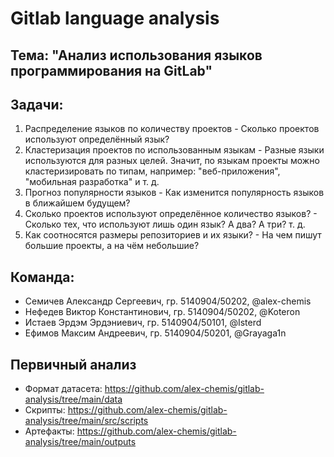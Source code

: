 # Gitlab language analysis

## Тема: "Анализ использования языков программирования на GitLab"

## Задачи:
1. Распределение языков по количеству проектов - Сколько проектов используют определённый язык?
2. Кластеризация проектов по использованным языкам - Разные языки используются для разных целей. Значит, по языкам проекты можно кластеризировать по типам, например: "веб-приложения", "мобильная разработка" и т. д.
3. Прогноз популярности языков - Как изменится популярность языков в ближайшем будущем?
4. Сколько проектов используют определённое количество языков? - Сколько тех, что используют лишь один язык? А два? А три?  т. д.
5. Как соотносятся размеры репозиториев и их языки? - На чем пишут большие проекты, а на чём небольшие?

## Команда:
- Семичев Александр Сергеевич, гр. 5140904/50202, @alex-chemis
- Нефедев Виктор Константинович, гр. 5140904/50202, @Koteron
- Истаев Эрдэм Эрдэниевич, гр. 5140904/50101, @Isterd
- Ефимов Максим Андреевич, гр. 5140904/50201, @Grayaga1n

## Первичный анализ

- Формат датасета: https://github.com/alex-chemis/gitlab-analysis/tree/main/data
- Cкрипты: https://github.com/alex-chemis/gitlab-analysis/tree/main/src/scripts
- Артефакты: https://github.com/alex-chemis/gitlab-analysis/tree/main/outputs
